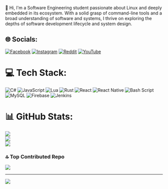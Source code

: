 👋 Hi, I'm a Software Engineering student passionate about Linux and deeply embedded in its ecosystem. With a solid grasp of command-line tools and a broad understanding of software and systems, I thrive on exploring the depths of software development lifecycle and system design.

## 🌐 Socials:
[![Facebook](https://img.shields.io/badge/Facebook-%231877F2.svg?logo=Facebook&logoColor=white)](https://facebook.com/https://www.facebook.com/nguyen.kion.9/) [![Instagram](https://img.shields.io/badge/Instagram-%23E4405F.svg?logo=Instagram&logoColor=white)](https://instagram.com/https://www.instagram.com/huyt_ok/) [![Reddit](https://img.shields.io/badge/Reddit-%23FF4500.svg?logo=Reddit&logoColor=white)](https://reddit.com/user/https://www.reddit.com/user/XhuyZ/) [![YouTube](https://img.shields.io/badge/YouTube-%23FF0000.svg?logo=YouTube&logoColor=white)](https://youtube.com/@https://www.youtube.com/@ocenguyenvanhuy7026) 

# 💻 Tech Stack:
![C#](https://img.shields.io/badge/c%23-%23239120.svg?style=plastic&logo=csharp&logoColor=white) ![JavaScript](https://img.shields.io/badge/javascript-%23323330.svg?style=plastic&logo=javascript&logoColor=%23F7DF1E) ![Lua](https://img.shields.io/badge/lua-%232C2D72.svg?style=plastic&logo=lua&logoColor=white) ![Rust](https://img.shields.io/badge/rust-%23000000.svg?style=plastic&logo=rust&logoColor=white) ![React](https://img.shields.io/badge/react-%2320232a.svg?style=plastic&logo=react&logoColor=%2361DAFB) ![React Native](https://img.shields.io/badge/react_native-%2320232a.svg?style=plastic&logo=react&logoColor=%2361DAFB) ![Bash Script](https://img.shields.io/badge/bash_script-%23121011.svg?style=plastic&logo=gnu-bash&logoColor=white) ![MySQL](https://img.shields.io/badge/mysql-4479A1.svg?style=plastic&logo=mysql&logoColor=white) ![Firebase](https://img.shields.io/badge/firebase-%23039BE5.svg?style=plastic&logo=firebase) ![Jenkins](https://img.shields.io/badge/jenkins-%232C5263.svg?style=plastic&logo=jenkins&logoColor=white)
# 📊 GitHub Stats:
![](https://github-readme-stats.vercel.app/api?username=XhuyZ&theme=tokyonight&hide_border=false&include_all_commits=true&count_private=true)<br/>
![](https://github-readme-streak-stats.herokuapp.com/?user=XhuyZ&theme=tokyonight&hide_border=false)<br/>
![](https://github-readme-stats.vercel.app/api/top-langs/?username=XhuyZ&theme=tokyonight&hide_border=false&include_all_commits=true&count_private=true&layout=compact)

### 🔝 Top Contributed Repo
![](https://github-contributor-stats.vercel.app/api?username=XhuyZ&limit=5&theme=tokyonight&combine_all_yearly_contributions=true)

---
[![](https://visitcount.itsvg.in/api?id=XhuyZ&icon=1&color=10)](https://visitcount.itsvg.in)

<!-- Proudly created with GPRM ( https://gprm.itsvg.in ) -->
